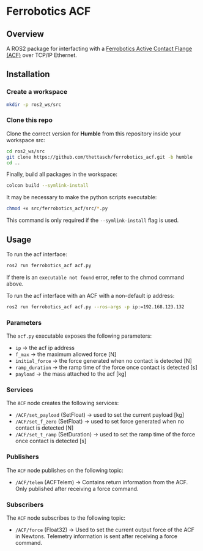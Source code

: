 # Ferrobotics ACF

## Overview

A ROS2 package for interfacting with a [Ferrobotics Active Contact Flange (ACF)](https://www.ferrobotics.com/en/services/products/active-contact-flange/) over TCP/IP Ethernet.

## Installation

### Create a workspace

```bash
mkdir -p ros2_ws/src
```

### Clone this repo

Clone the correct version for **Humble** from this repository inside your workspace src:

```bash
cd ros2_ws/src
git clone https://github.com/thettasch/ferrobotics_acf.git -b humble
cd ..
```

Finally, build all packages in the workspace:

```bash
colcon build --symlink-install
```

It may be necessary to make the python scripts executable:

```bash
chmod +x src/ferrobotics_acf/src/*.py
```

This command is only required if the `--symlink-install` flag is used.

## Usage

To run the acf interface:

```bash
ros2 run ferrobotics_acf acf.py
```

If there is an `executable not found` error, refer to the chmod command above.

To run the acf interface with an ACF with a non-default ip address:

```bash
ros2 run ferrobotics_acf acf.py --ros-args -p ip:=192.168.123.132
```

### Parameters

The `acf.py` executable exposes the following parameters:

- `ip` -> the acf ip address
- `f_max` -> the maximum allowed force [N]
- `initial_force` -> the force generated when no contact is detected [N]
- `ramp_duration` -> the ramp time of the force once contact is detected [s]
- `payload` -> the mass attached to the acf [kg]

### Services

The `ACF` node creates the following services:

- `/ACF/set_payload` (SetFloat) -> used to set the current payload [kg]
- `/ACF/set_f_zero` (SetFloat) -> used to set force generated when no contact is detected [N]
- `/ACF/set_t_ramp` (SetDuration) -> used to set the ramp time of the force once contact is detected [s]

### Publishers

The `ACF` node publishes on the following topic:

- `/ACF/telem` (ACFTelem) -> Contains return information from the ACF. Only published after receiving a force command.

### Subscribers

The `ACF` node subscribes to the following topic:

- `/ACF/force` (Float32) -> Used to set the current output force of the ACF in Newtons. Telemetry information is sent after receiving a force command.

